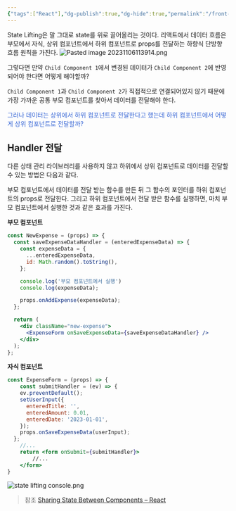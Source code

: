 ```yaml
---
{"tags":["React"],"dg-publish":true,"dg-hide":true,"permalink":"/front-end/react/state-lifting/","hide":true,"dgPassFrontmatter":true,"noteIcon":""}
---
```


State Lifting은 말 그대로 state를 위로 끌어올리는 것이다. 리액트에서 데이터 흐름은 부모에서 자식, 상위 컴포넌트에서 하위 컴포넌트로 props를 전달하는 하향식 단방향 흐름 원칙을 가진다.
![Pasted image 20231106113914.png](/img/user/FrontEnd/React/Pasted%20image%2020231106113914.png)

그렇다면 만약 `Child Component 1`에서 변경된 데이터가 `Child Component 2`에 반영되어야 한다면 어떻게 해야할까?

`Child Component 1`과 `Child Component 2`가 직접적으로 연결되어있지 않기 때문에 가장 가까운 공통 부모 컴포넌트를 찾아서 데이터를 전달해야 한다.

<span style='color:#3867d6'>그러나 데이터는 상위에서 하위 컴포넌트로 전달한다고 했는데 하위 컴포넌트에서 어떻게 상위 컴포넌트로 전달할까?</span>

## Handler 전달
다른 상태 관리 라이브러리를 사용하지 않고 하위에서 상위 컴포넌트로 데이터를 전달할 수 있는 방법은 다음과 같다.

부모 컴포넌트에서 데이터를 전달 받는 함수를 만든 뒤 그 함수의 포인터를 하위 컴포넌트의 props로 전달한다. 그리고 하위 컴포넌트에서 전달 받은 함수를 실행하면, 마치 부모 컴포넌트에서 실행한 것과 같은 효과를 가진다.

**부모 컴포넌트**
```jsx
const NewExpense = (props) => {
  const saveExpenseDataHandler = (enteredExpenseData) => {
    const expenseData = {
      ...enteredExpenseData,
      id: Math.random().toString(),
    };

    console.log('부모 컴포넌트에서 실행')
    console.log(expenseData);

    props.onAddExpense(expenseData);
  };

  return (
    <div className="new-expense">
      <ExpenseForm onSaveExpenseData={saveExpenseDataHandler} />
    </div>
  );
};
```

**자식 컴포넌트**
```jsx
const ExpenseForm = (props) => {
	const submitHandler = (ev) => {
    ev.preventDefault();
    setUserInput({
      enteredTitle: '',
      enteredAmount: 0.01,
      enteredDate: '2023-01-01',
    });
    props.onSaveExpenseData(userInput);
  };
	//...
	return <form onSubmit={submitHandler}>
		//...
	</form>
}

```

![state lifting console.png](/img/user/FrontEnd/React/state%20lifting%20console.png)

> 참조
> [Sharing State Between Components – React](https://react.dev/learn/sharing-state-between-components)